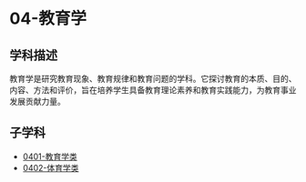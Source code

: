 # 04-教育学

## 学科描述
教育学是研究教育现象、教育规律和教育问题的学科。它探讨教育的本质、目的、内容、方法和评价，旨在培养学生具备教育理论素养和教育实践能力，为教育事业发展贡献力量。

## 子学科

* [0401-教育学类](./0401-教育学类/0401-教育学类.md)
* [0402-体育学类](./0402-体育学类/0402-体育学类.md)
